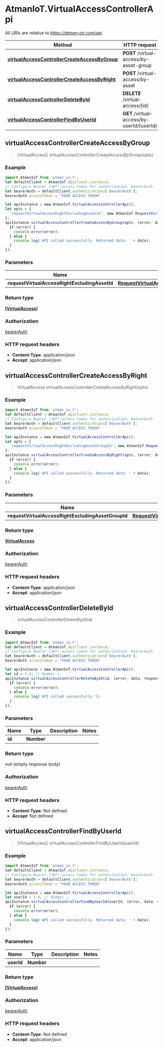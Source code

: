# AtmanIoT.VirtualAccessControllerApi

All URIs are relative to *https://atman-iot.com/api*

Method | HTTP request | Description
------------- | ------------- | -------------
[**virtualAccessControllerCreateAccessByGroup**](VirtualAccessControllerApi.md#virtualAccessControllerCreateAccessByGroup) | **POST** /virtual-access/by-asset-group | 
[**virtualAccessControllerCreateAccessByRight**](VirtualAccessControllerApi.md#virtualAccessControllerCreateAccessByRight) | **POST** /virtual-access/by-asset | 
[**virtualAccessControllerDeleteById**](VirtualAccessControllerApi.md#virtualAccessControllerDeleteById) | **DELETE** /virtual-access/{id} | 
[**virtualAccessControllerFindByUserId**](VirtualAccessControllerApi.md#virtualAccessControllerFindByUserId) | **GET** /virtual-access/by-userId/{userId} | 



## virtualAccessControllerCreateAccessByGroup

> [VirtualAccess] virtualAccessControllerCreateAccessByGroup(opts)



### Example

```javascript
import AtmanIoT from 'atman_io_t';
let defaultClient = AtmanIoT.ApiClient.instance;
// Configure Bearer (JWT) access token for authorization: bearerAuth
let bearerAuth = defaultClient.authentications['bearerAuth'];
bearerAuth.accessToken = "YOUR ACCESS TOKEN"

let apiInstance = new AtmanIoT.VirtualAccessControllerApi();
let opts = {
  'requestVirtualAccessRightExcludingAssetId': new AtmanIoT.RequestVirtualAccessRightExcludingAssetId() // RequestVirtualAccessRightExcludingAssetId | 
};
apiInstance.virtualAccessControllerCreateAccessByGroup(opts, (error, data, response) => {
  if (error) {
    console.error(error);
  } else {
    console.log('API called successfully. Returned data: ' + data);
  }
});
```

### Parameters


Name | Type | Description  | Notes
------------- | ------------- | ------------- | -------------
 **requestVirtualAccessRightExcludingAssetId** | [**RequestVirtualAccessRightExcludingAssetId**](RequestVirtualAccessRightExcludingAssetId.md)|  | [optional] 

### Return type

[**[VirtualAccess]**](VirtualAccess.md)

### Authorization

[bearerAuth](../README.md#bearerAuth)

### HTTP request headers

- **Content-Type**: application/json
- **Accept**: application/json


## virtualAccessControllerCreateAccessByRight

> VirtualAccess virtualAccessControllerCreateAccessByRight(opts)



### Example

```javascript
import AtmanIoT from 'atman_io_t';
let defaultClient = AtmanIoT.ApiClient.instance;
// Configure Bearer (JWT) access token for authorization: bearerAuth
let bearerAuth = defaultClient.authentications['bearerAuth'];
bearerAuth.accessToken = "YOUR ACCESS TOKEN"

let apiInstance = new AtmanIoT.VirtualAccessControllerApi();
let opts = {
  'requestVirtualAccessRightExcludingAssetGroupId': new AtmanIoT.RequestVirtualAccessRightExcludingAssetGroupId() // RequestVirtualAccessRightExcludingAssetGroupId | 
};
apiInstance.virtualAccessControllerCreateAccessByRight(opts, (error, data, response) => {
  if (error) {
    console.error(error);
  } else {
    console.log('API called successfully. Returned data: ' + data);
  }
});
```

### Parameters


Name | Type | Description  | Notes
------------- | ------------- | ------------- | -------------
 **requestVirtualAccessRightExcludingAssetGroupId** | [**RequestVirtualAccessRightExcludingAssetGroupId**](RequestVirtualAccessRightExcludingAssetGroupId.md)|  | [optional] 

### Return type

[**VirtualAccess**](VirtualAccess.md)

### Authorization

[bearerAuth](../README.md#bearerAuth)

### HTTP request headers

- **Content-Type**: application/json
- **Accept**: application/json


## virtualAccessControllerDeleteById

> virtualAccessControllerDeleteById(id)



### Example

```javascript
import AtmanIoT from 'atman_io_t';
let defaultClient = AtmanIoT.ApiClient.instance;
// Configure Bearer (JWT) access token for authorization: bearerAuth
let bearerAuth = defaultClient.authentications['bearerAuth'];
bearerAuth.accessToken = "YOUR ACCESS TOKEN"

let apiInstance = new AtmanIoT.VirtualAccessControllerApi();
let id = 3.4; // Number | 
apiInstance.virtualAccessControllerDeleteById(id, (error, data, response) => {
  if (error) {
    console.error(error);
  } else {
    console.log('API called successfully.');
  }
});
```

### Parameters


Name | Type | Description  | Notes
------------- | ------------- | ------------- | -------------
 **id** | **Number**|  | 

### Return type

null (empty response body)

### Authorization

[bearerAuth](../README.md#bearerAuth)

### HTTP request headers

- **Content-Type**: Not defined
- **Accept**: Not defined


## virtualAccessControllerFindByUserId

> [VirtualAccess] virtualAccessControllerFindByUserId(userId)



### Example

```javascript
import AtmanIoT from 'atman_io_t';
let defaultClient = AtmanIoT.ApiClient.instance;
// Configure Bearer (JWT) access token for authorization: bearerAuth
let bearerAuth = defaultClient.authentications['bearerAuth'];
bearerAuth.accessToken = "YOUR ACCESS TOKEN"

let apiInstance = new AtmanIoT.VirtualAccessControllerApi();
let userId = 3.4; // Number | 
apiInstance.virtualAccessControllerFindByUserId(userId, (error, data, response) => {
  if (error) {
    console.error(error);
  } else {
    console.log('API called successfully. Returned data: ' + data);
  }
});
```

### Parameters


Name | Type | Description  | Notes
------------- | ------------- | ------------- | -------------
 **userId** | **Number**|  | 

### Return type

[**[VirtualAccess]**](VirtualAccess.md)

### Authorization

[bearerAuth](../README.md#bearerAuth)

### HTTP request headers

- **Content-Type**: Not defined
- **Accept**: application/json

